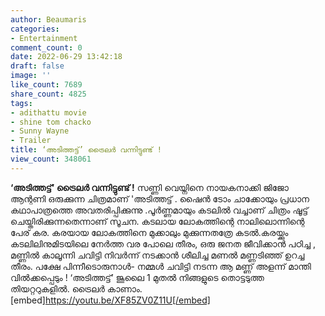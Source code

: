 ```yaml
---
author: Beaumaris
categories:
- Entertainment
comment_count: 0
date: 2022-06-29 13:42:18
draft: false
image: ''
like_count: 7689
share_count: 4825
tags:
- adithattu movie
- shine tom chacko
- Sunny Wayne
- Trailer
title: ‘അടിത്തട്ട്’ ട്രൈലർ വന്നിട്ടുണ്ട് !
view_count: 348061
---
```


**‘അടിത്തട്ട്’ ട്രൈലർ വന്നിട്ടുണ്ട് !** സണ്ണി വെയ്നിനെ നായകനാക്കി ജിജോ ആന്റണി ഒരുക്കുന്ന ചിത്രമാണ് 'അടിത്തട്ട് . ഷൈൻ ടോം ചാക്കോയും പ്രധാന കഥാപാത്രത്തെ അവതരിപ്പിക്കുന്നു .പൂർണ്ണമായും കടലിൽ വച്ചാണ് ചിത്രം ഷൂട്ട് ചെയ്തിരിക്കുന്നതെന്നാണ് സൂചന. കടലായ ലോകത്തിന്റെ നാലിലൊന്നിന്റെ പേര് കര. കരയായ ലോകത്തിനെ മുക്കാലും മുക്കുന്നതത്രേ കടൽ.കരയ്ക്കും കടലിലിനുമിടയിലെ നേർത്ത വര പോലെ തീരം, ഒരു ജനത ജീവിക്കാൻ പഠിച്ച , മണ്ണിൽ കാലൂന്നി ചവിട്ടി നിവർന്ന് നടക്കാൻ ശീലിച്ച മണൽ മണ്ണടിഞ്ഞ് ഉറച്ച തീരം. പക്ഷേ പിന്നീടൊരുനാൾ- നമ്മൾ ചവിട്ടി നടന്ന ആ മണ്ണ് അളന്ന് മാന്തി വിൽക്കപ്പെടും ! ‘അടിത്തട്ട്’ ജൂലൈ 1 മുതൽ നിങ്ങളുടെ തൊട്ടടുത്ത തിയറ്ററുകളിൽ. ട്രൈലർ കാണാം. [embed]https://youtu.be/XF85ZV0Z11U[/embed] &nbsp;